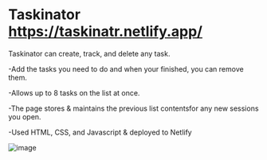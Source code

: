 # Taskinator https://taskinatr.netlify.app/

Taskinator can create, track, and delete any task.

-Add the tasks you need to do and when your finished, you can remove them.

-Allows up to 8 tasks on the list at once.

-The page stores & maintains the previous list contentsfor any new sessions you open.

-Used HTML, CSS, and Javascript & deployed to Netlify

![image](https://github.com/ylu8888/taskinator/assets/123523291/339dc978-a818-4a7b-828d-0346b32c350c)

